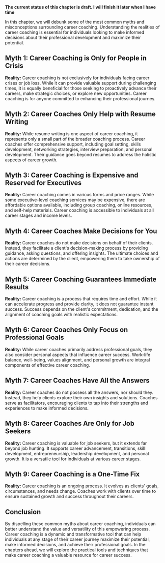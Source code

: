**The current status of this chapter is draft. I will finish it later when I have time**

In this chapter, we will debunk some of the most common myths and misconceptions surrounding career coaching. Understanding the realities of career coaching is essential for individuals looking to make informed decisions about their professional development and maximize their potential.

Myth 1: Career Coaching is Only for People in Crisis
----------------------------------------------------

**Reality:** Career coaching is not exclusively for individuals facing career crises or job loss. While it can provide valuable support during challenging times, it is equally beneficial for those seeking to proactively advance their careers, make strategic choices, or explore new opportunities. Career coaching is for anyone committed to enhancing their professional journey.

Myth 2: Career Coaches Only Help with Resume Writing
----------------------------------------------------

**Reality:** While resume writing is one aspect of career coaching, it represents only a small part of the broader coaching process. Career coaches offer comprehensive support, including goal setting, skills development, networking strategies, interview preparation, and personal development. Their guidance goes beyond resumes to address the holistic aspects of career growth.

Myth 3: Career Coaching is Expensive and Reserved for Executives
----------------------------------------------------------------

**Reality:** Career coaching comes in various forms and price ranges. While some executive-level coaching services may be expensive, there are affordable options available, including group coaching, online resources, and self-help materials. Career coaching is accessible to individuals at all career stages and income levels.

Myth 4: Career Coaches Make Decisions for You
---------------------------------------------

**Reality:** Career coaches do not make decisions on behalf of their clients. Instead, they facilitate a client's decision-making process by providing guidance, asking questions, and offering insights. The ultimate choices and actions are determined by the client, empowering them to take ownership of their career decisions.

Myth 5: Career Coaching Guarantees Immediate Results
----------------------------------------------------

**Reality:** Career coaching is a process that requires time and effort. While it can accelerate progress and provide clarity, it does not guarantee instant success. Success depends on the client's commitment, dedication, and the alignment of coaching goals with realistic expectations.

Myth 6: Career Coaches Only Focus on Professional Goals
-------------------------------------------------------

**Reality:** While career coaches primarily address professional goals, they also consider personal aspects that influence career success. Work-life balance, well-being, values alignment, and personal growth are integral components of effective career coaching.

Myth 7: Career Coaches Have All the Answers
-------------------------------------------

**Reality:** Career coaches do not possess all the answers, nor should they. Instead, they help clients explore their own insights and solutions. Coaches serve as facilitators, encouraging clients to tap into their strengths and experiences to make informed decisions.

Myth 8: Career Coaches Are Only for Job Seekers
-----------------------------------------------

**Reality:** Career coaching is valuable for job seekers, but it extends far beyond job hunting. It supports career advancement, transitions, skill development, entrepreneurship, leadership development, and personal growth. It is a versatile tool for individuals at various career stages.

Myth 9: Career Coaching is a One-Time Fix
-----------------------------------------

**Reality:** Career coaching is an ongoing process. It evolves as clients' goals, circumstances, and needs change. Coaches work with clients over time to ensure sustained growth and success throughout their careers.

Conclusion
----------

By dispelling these common myths about career coaching, individuals can better understand the value and versatility of this empowering process. Career coaching is a dynamic and transformative tool that can help individuals at any stage of their career journey maximize their potential, make informed decisions, and achieve their professional goals. In the chapters ahead, we will explore the practical tools and techniques that make career coaching a valuable resource for career success.
